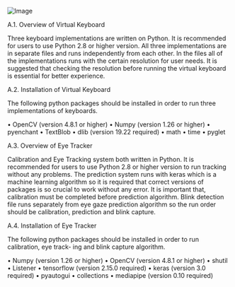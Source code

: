 ![Image](https://github.com/user-attachments/assets/2df953e6-bc94-429f-91b9-6d90a0d9c225)


A.1. Overview of Virtual Keyboard

Three keyboard implementations are written on Python. It is recommended for users to
use Python 2.8 or higher version. All three implementations are in separate files and runs
independently from each other. In the files all of the implementations runs with the certain
resolution for user needs. It is suggested that checking the resolution before running the
virtual keyboard is essential for better experience.

A.2. Installation of Virtual Keyboard

The following python packages should be installed in order to run three implementations
of keyboards.

• OpenCV (version 4.8.1 or higher)
• Numpy (version 1.26 or higher)
• pyenchant
• TextBlob
• dlib (version 19.22 required)
• math
• time
• pyglet


A.3. Overview of Eye Tracker

Calibration and Eye Tracking system both written in Python. It is recommended for users
to use Python 2.8 or higher version to run tracking without any problems. The prediction
system runs with keras which is a machine learning algorithm so it is required that correct
versions of packages is so crucial to work without any error. It is important that, calibration
must be completed before prediction algorithm. Blink detection file runs separately from eye
gaze prediction algorithm so the run order should be calibration, prediction and blink capture.

A.4. Installation of Eye Tracker

The following python packages should be installed in order to run calibration, eye track-
ing and blink capture algorithm.

• Numpy (version 1.26 or higher)
• OpenCV (version 4.8.1 or higher)
• shutil
• Listener
• tensorflow (version 2.15.0 required)
• keras (version 3.0 required)
• pyautogui
• collections
• mediapipe (version 0.10 required)

